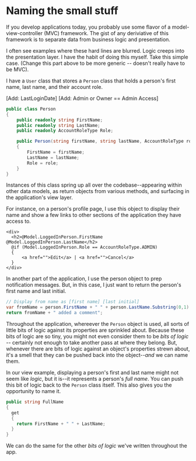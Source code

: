 # Naming the small stuff

If you develop applications today, you probably use some flavor of a model-view-controller (MVC) framework. The gist of any deriviative of this framework is to separate data from business logic and presentation. 

I often see examples where these hard lines are blurred. Logic creeps into the presentation layer. I have the habit of doing this myself. Take this simple case. (Change this part above to be more generic -- doesn't really have to be MVC).

I have a `User` class that stores a `Person` class that holds a person's first name, last name, and their account role.

[Add: LastLoginDate]
[Add: Admin or Owner == Admin Access]

```C#
public class Person
{
    public readonly string FirstName;
    public readonly string LastName;
    public readonly AccountRoleType Role;

    public Person(string firstName, string lastName, AccountRoleType role)
    {
        FirstName = firstName;
        LastName = lastName;
        Role = role;
    }
}
```
Instances of this class spring up all over the codebase--appearing within other data models, as return objects from various methods, and surfacing in the application's view layer. 

For instance, on a person's profile page, I use this object to display their name and show a few links to other sections of the application they have access to.

```
<div>
  <h2>@Model.LoggedInPerson.FirstName @Model.LoggedInPerson.LastName</h2>
  @if (Model.LoggedInPerson.Role == AccountRoleType.ADMIN)
  {
      <a href="">Edit</a> | <a href="">Cancel</a>
  }
</div>
```

In another part of the application, I use the person object to prep notification messages. But, in this case, I just want to return the person's first name and last initial.

```C#
// Display from name as [first name] [last initial]
var fromName = person.FirstName + " " + person.LastName.Substring(0,1) + ".";
return fromName + " added a comment";
```

Throughout the application, whereever the `Person` object is used, all sorts of little bits of logic against its properties are sprinkled about. Because these bits of logic are so tiny, you might not even consider them to be _bits of logic_ -- certainly not enough to take another pass at where they belong. But, whenever there are bits of logic against an object's properties strewn about, it's a smell that they can be pushed back into the object--_and_ we can name them. 

In our view example, displaying a person's first and last name might not seem like _logic_, but it is--it represents a person's _full name_. You can push this bit of logic back to the `Person` class itself. This also gives you the opportunity to name it.
```C#
public string FullName
{
  get
  {
    return FirstName + " " + LastName;
  }
}  
```
We can do the same for the other _bits of logic_ we've written throughout the app. 



